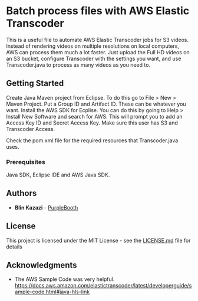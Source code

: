# Batch process files with AWS Elastic Transcoder

This is a useful file to automate AWS Elastic Transcoder jobs for S3 videos. Instead of rendering videos on multiple resolutions on local computers, AWS can process them much a lot faster. Just upload the Full HD videos on an S3 bucket, configure Transcoder with the settings you want, and use Transcoder.java to process as many videos as you need to.

## Getting Started

Create Java Maven project from Eclipse. To do this go to File > New > Maven Project. Put a Group ID and Artifact ID. These can be whatever you want.
Install the AWS SDK for Ecplise. You can do this by going to Help > Install New Software and search for AWS. This will prompt you to add an Access Key ID and Secret Access Key. Make sure this user has S3 and Transcoder Access.

Check the pom.xml file for the required resources that Transcoder.java uses.


### Prerequisites

Java SDK, Eclipse IDE and AWS Java SDK.

## Authors

* **Blin Kazazi** - [PurpleBooth](https://github.com/vpblin)

## License

This project is licensed under the MIT License - see the [LICENSE.md](LICENSE.md) file for details

## Acknowledgments

* The AWS Sample Code was very helpful. https://docs.aws.amazon.com/elastictranscoder/latest/developerguide/sample-code.html#java-hls-link
